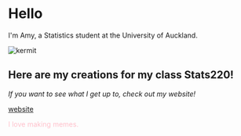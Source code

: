 # Hello
I'm Amy, a Statistics student at the University of Auckland. 

![kermit](https://user-images.githubusercontent.com/100745809/158492969-191eb8aa-fa53-4f5d-b33b-e65f18692f00.gif)
 
## Here are my creations for my class Stats220! 
*If you want to see what I get up to, check out my website!* 

[website](https://alai889.github.io/Stats220/) 

<p style="color:pink">I love making memes.</p>
